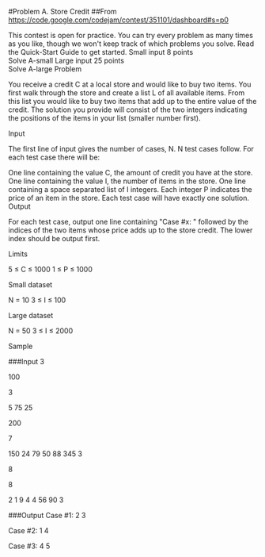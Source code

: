#Problem A. Store Credit
##From https://code.google.com/codejam/contest/351101/dashboard#s=p0

This contest is open for practice. You can try every problem as many times as you like, though we won't keep track of which problems you solve. Read the Quick-Start Guide to get started.
Small input
8 points	
Solve A-small
Large input
25 points	
Solve A-large
Problem

You receive a credit C at a local store and would like to buy two items. You first walk through the store and create a list L of all available items. From this list you would like to buy two items that add up to the entire value of the credit. The solution you provide will consist of the two integers indicating the positions of the items in your list (smaller number first).

Input

The first line of input gives the number of cases, N. N test cases follow. For each test case there will be:

One line containing the value C, the amount of credit you have at the store.
One line containing the value I, the number of items in the store.
One line containing a space separated list of I integers. Each integer P indicates the price of an item in the store.
Each test case will have exactly one solution.
Output

For each test case, output one line containing "Case #x: " followed by the indices of the two items whose price adds up to the store credit. The lower index should be output first.

Limits

5 ≤ C ≤ 1000
1 ≤ P ≤ 1000

Small dataset

N = 10
3 ≤ I ≤ 100

Large dataset

N = 50
3 ≤ I ≤ 2000

Sample


###Input
3

100

3

5 75 25

200

7

150 24 79 50 88 345 3

8

8

2 1 9 4 4 56 90 3

###Output
Case #1: 2 3

Case #2: 1 4

Case #3: 4 5

